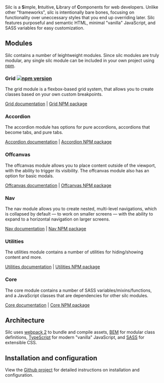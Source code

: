 Silc is a **S**imple, **I**ntuitive, **L**ibrary of **C**omponents for web developers. Unlike other "frameworks", silc is intentionally bare bones, focusing on functionality over uneccessary styles that you end up overriding later. Silc features purposeful and semantic HTML, minimal "vanilla" JavaScript, and SASS variables for easy customization.

## Modules
Silc contains a number of leightweight modules. Since silc modules are truly modular, any single silc module can be included in your own project using [npm](https://www.npmjs.com/).

### Grid [![npm version](https://badge.fury.io/js/silc-grid.svg)](https://badge.fury.io/js/silc-grid)
The grid module is a flexbox-based grid system, that allows you to create classes based on your own custom breakpoints.

[Grid documentation](https://github.com/nickrigby/silc-grid) | [Grid NPM package](https://www.npmjs.com/package/silc-grid)

### Accordion
The accordion module has options for pure accordions, accordions that become tabs, and pure tabs.

[Accordion documentation](https://github.com/nickrigby/silc-accordion) | [Accordion NPM package](https://www.npmjs.com/package/silc-accordion)

### Offcanvas
The offcanvas module allows you to place content outside of the viewport, with the ability to trigger its visibility. The offcanvas module also has an option for basic modals.

[Offcanvas documentation](https://github.com/nickrigby/silc-offcanvas) | [Offcanvas NPM package](https://www.npmjs.com/package/silc-offcanvas)

### Nav
The nav module allows you to create nested, multi-level navigations, which is collapsed by default — to work on smaller screens — with the ability to expand to a horizontal navigation on larger screens.

[Nav documentation](https://github.com/nickrigby/silc-nav) | [Nav NPM package](https://www.npmjs.com/package/silc-nav)

### Utilities
The utilities module contains a number of utilities for hiding/showing content and more.

[Utilities documentation](https://github.com/nickrigby/silc-utilities) | [Utilities NPM package](https://www.npmjs.com/package/silc-utilities)

### Core
The core module contains a number of SASS variables/mixins/functions, and a JavaScript classes that are dependencies for other silc modules.

[Core documentation](https://github.com/nickrigby/silc-core) | [Core NPM package](https://www.npmjs.com/package/silc-core)

## Architecture
Silc uses [webpack 2](https://webpack.js.org/) to bundle and compile assets, [BEM](http://getbem.com/) for modular class definitions, [TypeScript](https://www.typescriptlang.org/) for modern "vanilla" JavaScript, and [SASS](http://sass-lang.com/) for extensible CSS.

## Installation and configuration
View the [Github project](https://github.com/nickrigby/silc) for detailed instructions on installation and configuration. 
